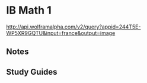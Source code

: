 <script id="WolframAlphaScript" src="//www.wolframalpha.com/input/embed/?type=small" type="text/javascript"></script>
# IB Math 1
http://api.wolframalpha.com/v2/query?appid=244T5E-WP5XR9GQTU&input=france&output=image

## Notes

## Study Guides
<!--stackedit_data:
eyJoaXN0b3J5IjpbLTIwODUwMTIzNjUsLTExODQ0ODMwMjQsOT
E3NTM4NzIwLDEyNjc2NjQyMjhdfQ==
-->